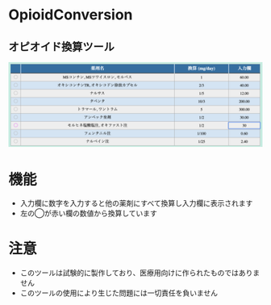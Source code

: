 # OpioidConversion

## オピオイド換算ツール

![](assets/image.png)

# 機能

* 入力欄に数字を入力すると他の薬剤にすべて換算し入力欄に表示されます
* 左の◯が赤い欄の数値から換算しています

# 注意

* このツールは試験的に製作しており、医療用向けに作られたものではありません
* このツールの使用により生じた問題には一切責任を負いません